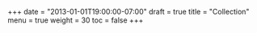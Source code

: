 +++
date = "2013-01-01T19:00:00-07:00"
draft = true
title = "Collection"
menu = true
weight = 30
toc = false
+++

